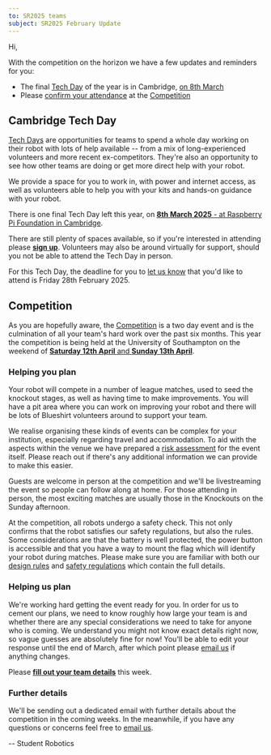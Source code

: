 ```yaml
---
to: SR2025 teams
subject: SR2025 February Update
---
```


Hi,

With the competition on the horizon we have a few updates and reminders for you:

* The final [Tech Day][tech-days] of the year is in Cambridge, [on 8th March][cambridge-tech-day-march]
* Please [confirm your attendance][competition-rsvp] at the [Competition][programme-competition]

## Cambridge Tech Day

[Tech Days][tech-days] are opportunities for teams to spend a whole day working on their robot with lots of help available -- from a mix of long-experienced volunteers and more recent ex-competitors. They're also an opportunity to see how other teams are doing or get more direct help with your robot.

We provide a space for you to work in, with power and internet access, as well as volunteers able to help you with your kits and hands-on guidance with your robot.

There is one final Tech Day left this year, on [**8th March 2025** - at Raspberry Pi Foundation in Cambridge][cambridge-tech-day-march].

There are still plenty of spaces available, so if you're interested in attending please **[sign up][tech-day-signup]**.
Volunteers may also be around virtually for support, should you not be able to attend the Tech Day in person.

For this Tech Day, the deadline for you to [let us know][tech-day-signup] that you'd like to attend is Friday 28th February 2025.

## Competition

As you are hopefully aware, the [Competition][programme-competition] is a two day event and is the culmination of all your team's hard work over the past six months.
This year the competition is being held at the University of Southampton on the weekend of [**Saturday 12th April** and **Sunday 13th April**][competition-event].

### Helping you plan

Your robot will compete in a number of league matches, used to seed the knockout stages, as well as having time to make improvements.
You will have a pit area where you can work on improving your robot and there will be lots of Blueshirt volunteers around to support your team.

We realise organising these kinds of events can be complex for your institution, especially regarding travel and accommodation.
To aid with the aspects within the venue we have prepared a [risk assessment][competition-risk-assessment] for the event itself.
Please reach out if there's any additional information we can provide to make this easier.

Guests are welcome in person at the competition and we'll be livestreaming the event so people can follow along at home.
For those attending in person, the most exciting matches are usually those in the Knockouts on the Sunday afternoon.

At the competition, all robots undergo a safety check.
This not only confirms that the robot satisfies our safety regulations, but also the rules.
Some considerations are that the battery is well protected, the power button is accessible and that you have a way to mount the flag which will identify your robot during matches.
Please make sure you are familiar with both our [design rules][design-rules] and [safety regulations][safety-regulations] which contain the full details.

### Helping us plan

We're working hard getting the event ready for you.
In order for us to cement our plans, we need to know roughly how large your team is and whether there are any special considerations we need to take for anyone who is coming.
We understand you might not know exact details right now, so vague guesses are absolutely fine for now!
You'll be able to edit your response until the end of March, after which point please [email us][teams-email] if anything changes.

Please **[fill out your team details][competition-rsvp]** this week.

### Further details

We'll be sending out a dedicated email with further details about the competition in the coming weeks.
In the meanwhile, if you have any questions or concerns feel free to [email us][teams-email].

-- Student Robotics


[cambridge-tech-day-march]: https://studentrobotics.org/events/sr2025/cambridge-tech-day-march
[tech-days]: https://studentrobotics.org/docs/robots_101/tech_days
[tech-day-signup]: https://forms.gle/SpZnqpUAaRbxwy2C9
[programme-competition]: https://studentrobotics.org/docs/robots_101/programme_structure#competition
[competition-rsvp]: https://forms.gle/TTWgDCKS2hWcEUSE8
[competition-event]: https://studentrobotics.org/events/sr2025/competition/
[competition-risk-assessment]: https://studentrobotics.org/resources/sr2025/risk-assessments/SR2025-Competition-Risk-Assessment.pdf
[safety-regulations]: https://studentrobotics.org/docs/resources/2025/rulebook.html#safety-regulations
[design-rules]: https://studentrobotics.org/docs/resources/2025/rulebook.html#design-rules
[teams-email]: mailto:teams@studentrobotics.org
